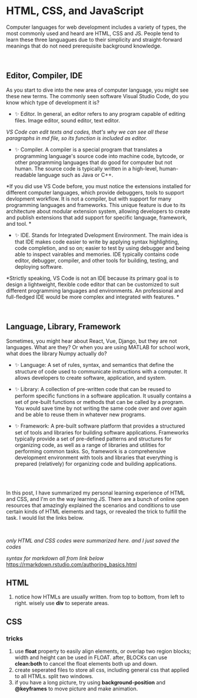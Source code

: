 # HTML, CSS, and JavaScript
Computer languages for web development includes a variety of types, the most commonly used and heard are HTML, CSS and JS. 
People tend to learn these three languagues due to their simplicity and straight-forward meanings that do not need
prerequisite background knowledge.

<br>

## Editor, Compiler, IDE
As you start to dive into the new area of computer language, you might see these new terms. The commonly seen software Visual Studio Code, do you know which type of development it is?

- :sparkles: Editor. In general, an editor refers to any program capable of editing files. Image editor, sound editor, text editor. 

*VS Code can edit texts and codes, that's why we can see all these paragraphs in md file, so its function is included as editor.*

- :sparkles: Compiler. A compiler is a special program that translates a programming language's source code into machine code, bytcode, or other programming languages that do good for computer but not human. The source code is typically written in a high-level, human-readable language such as Java or C++. 

*If you did use VS Code before, you must notice the extensions installed for different computer languages, which provide debuggers, tools to support devlopment workflow. It is not a compiler, but with support for many programming languages and frameworks. This unique feature is due to its architecture about modular extension system, allowing developers to create and publish extensions that add support for specific language, framework, and tool. *

- :sparkles: IDE. Stands for Integrated Dvelopment Environment. The main idea is that IDE makes code easier to write by applying syntax highlighting, code completion, and so on; easier to test by using debugger and being able to inspect vairables and memories. IDE typically contains code editor, debugger, compiler, and other tools for building, testing, and deploying software. 

*Strictly speaking, VS Code is not an IDE because its primary goal is to design a lightweight, flexible code editor that can be customized to suit different programming languages and environments. An professional and full-fledged IDE would be more complex and integrated with features. *

<br>

## Language, Library, Framework
Sometimes, you might hear about React, Vue, Django, but they are not languages. What are they? Or when you are using MATLAB for school work, what does the library Numpy actually do?

- :sparkles: Language:
A set of rules, syntax, and semantics that define the structure of code used to communicate instructions with a computer. It allows developers to create software, application, and system.

- :sparkles: Library:
A collection of pre-written code that can be reused to perform specific functions in a software application. It usually contains a set of pre-built functions or methods that can be called by a program. You would save time by not writing the same code over and over again and be able to reuse them in whatever new programs.

- :sparkles: Framework:
A pre-built software platform that provides a structured set of tools and libraries for building software applications. Frameworks typically provide a set of pre-defined patterns and structures for organizing code, as well as a range of libraries and utilities for performing common tasks. So, framework is a comprehensive development environment with tools and libraries that everything is prepared (relatively) for organizing code and building applications. 

<br>
<br>

In this post, I have summarized my personal learning experience of HTML and CSS, and I'm on the way learning JS.
There are a bunch of online open resources that amazingly explained the scenarios and conditions to use certain kinds of HTML elements and tags, or revealed the trick to fulfill the task. I would list the links below.

<br>


*only HTML and CSS codes were summarized here.*
*and I just saved the codes*

*syntax for markdown all from link below*
https://rmarkdown.rstudio.com/authoring_basics.html

## HTML
1. notice how HTMLs are usually written. from top to bottom, from left to right. wisely use **div** to seperate areas. 

## CSS
### tricks
1. use **float** property to easily align elements, or overlap two region blocks; width and height can be used in FLOAT. after, BLOCKs can use **clean:both** to cancel the float elements both up and down.
2. create seperated files to store all css, including general css that applied to all HTMLs. split two windows.
3. if you have a long picture, try using **background-position** and **@keyframes** to move picture and make animation.